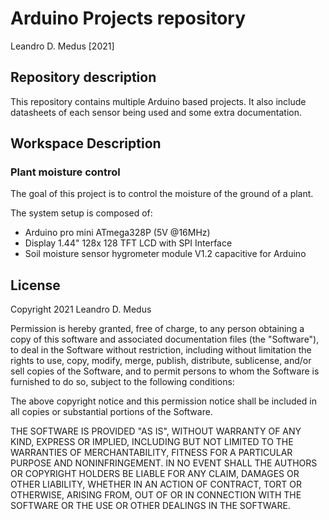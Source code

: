 # Arduino Projects repository

Leandro D. Medus [2021]

## Repository description

This repository contains multiple Arduino based projects. It also include datasheets of each sensor being used and some extra documentation.

## Workspace Description

### Plant moisture control

The goal of this project is to control the moisture of the ground of a plant.

The system setup is composed of:
 *  Arduino pro mini ATmega328P (5V \@16MHz)
 *  Display 1.44" 128x 128 TFT LCD with SPI Interface
 *  Soil moisture sensor hygrometer module V1.2 capacitive for Arduino


## License

Copyright 2021 Leandro D. Medus

Permission is hereby granted, free of charge, to any person obtaining a copy of this software and associated documentation files (the "Software"), to deal in the Software without restriction, including without limitation the rights to use, copy, modify, merge, publish, distribute, sublicense, and/or sell copies of the Software, and to permit persons to whom the Software is furnished to do so, subject to the following conditions:

The above copyright notice and this permission notice shall be included in all copies or substantial portions of the Software.

THE SOFTWARE IS PROVIDED "AS IS", WITHOUT WARRANTY OF ANY KIND, EXPRESS OR IMPLIED, INCLUDING BUT NOT LIMITED TO THE WARRANTIES OF MERCHANTABILITY, FITNESS FOR A PARTICULAR PURPOSE AND NONINFRINGEMENT. IN NO EVENT SHALL THE AUTHORS OR COPYRIGHT HOLDERS BE LIABLE FOR ANY CLAIM, DAMAGES OR OTHER LIABILITY, WHETHER IN AN ACTION OF CONTRACT, TORT OR OTHERWISE, ARISING FROM, OUT OF OR IN CONNECTION WITH THE SOFTWARE OR THE USE OR OTHER DEALINGS IN THE SOFTWARE.
